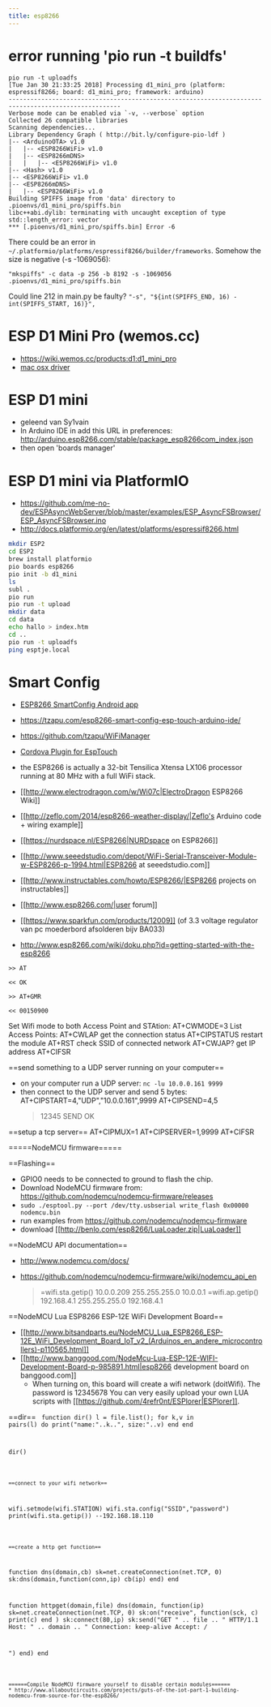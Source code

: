 ```yaml
---
title: esp8266
---
```


# error running 'pio run -t buildfs'
```
pio run -t uploadfs
[Tue Jan 30 21:33:25 2018] Processing d1_mini_pro (platform: espressif8266; board: d1_mini_pro; framework: arduino)
-----------------------------------------------------------------------------------------------------
Verbose mode can be enabled via `-v, --verbose` option
Collected 26 compatible libraries
Scanning dependencies...
Library Dependency Graph ( http://bit.ly/configure-pio-ldf )
|-- <ArduinoOTA> v1.0
|   |-- <ESP8266WiFi> v1.0
|   |-- <ESP8266mDNS>
|   |   |-- <ESP8266WiFi> v1.0
|-- <Hash> v1.0
|-- <ESP8266WiFi> v1.0
|-- <ESP8266mDNS>
|   |-- <ESP8266WiFi> v1.0
Building SPIFFS image from 'data' directory to .pioenvs/d1_mini_pro/spiffs.bin
libc++abi.dylib: terminating with uncaught exception of type std::length_error: vector
*** [.pioenvs/d1_mini_pro/spiffs.bin] Error -6
```
There could be an error in `~/.platformio/platforms/espressif8266/builder/frameworks`. Somehow the size is negative (-s -1069056):
```
"mkspiffs" -c data -p 256 -b 8192 -s -1069056 .pioenvs/d1_mini_pro/spiffs.bin
```
Could line 212 in main.py be faulty? `"-s", "${int(SPIFFS_END, 16) - int(SPIFFS_START, 16)}",`

# ESP D1 Mini Pro (wemos.cc)
* <https://wiki.wemos.cc/products:d1:d1_mini_pro>
* [mac osx driver](https://www.silabs.com/documents/public/software/Mac_OSX_VCP_Driver.zip)

# ESP D1 mini
* geleend van Sy1vain
* In Arduino IDE in add this URL in preferences: http://arduino.esp8266.com/stable/package_esp8266com_index.json
* then open 'boards manager'

# ESP D1 mini via PlatformIO
* https://github.com/me-no-dev/ESPAsyncWebServer/blob/master/examples/ESP_AsyncFSBrowser/ESP_AsyncFSBrowser.ino
* http://docs.platformio.org/en/latest/platforms/espressif8266.html

```bash
mkdir ESP2
cd ESP2
brew install platformio
pio boards esp8266
pio init -b d1_mini
ls
subl .
pio run
pio run -t upload
mkdir data
cd data
echo hallo > index.htm
cd ..
pio run -t uploadfs
ping esptje.local
```


# Smart Config
* [ESP8266 SmartConfig Android app](https://play.google.com/store/apps/details?id=com.cmmakerclub.iot.esptouch)
* https://tzapu.com/esp8266-smart-config-esp-touch-arduino-ide/
* https://github.com/tzapu/WiFiManager
* [Cordova Plugin for EspTouch](https://github.com/xumingxin7398/cordovaEsptouch)


* the ESP8266 is actually a 32-bit Tensilica Xtensa LX106 processor running at 80 MHz with a full WiFi stack.
* [[http://www.electrodragon.com/w/Wi07c|ElectroDragon ESP8266 Wiki]]
* [[http://zeflo.com/2014/esp8266-weather-display/|Zeflo's Arduino code + wiring example]]
* [[https://nurdspace.nl/ESP8266|NURDspace on ESP8266]]
* [[http://www.seeedstudio.com/depot/WiFi-Serial-Transceiver-Module-w-ESP8266-p-1994.html|ESP8266 at seeedstudio.com]]
* [[http://www.instructables.com/howto/ESP8266/|ESP8266 projects on instructables]]
* [[http://www.esp8266.com/|user forum]]
* [[https://www.sparkfun.com/products/12009]] (of 3.3 voltage regulator van pc moederbord afsolderen bijv BA033)
* http://www.esp8266.com/wiki/doku.php?id=getting-started-with-the-esp8266

```
>> AT

<< OK
```

```
>> AT+GMR

<< 00150900
```

Set Wifi mode to both Access Point and STAtion:
  AT+CWMODE=3
List Access Points:
  AT+CWLAP
get the connection status
  AT+CIPSTATUS
restart the module
  AT+RST
check SSID of connected network
  AT+CWJAP?
get IP address
  AT+CIFSR

==send something to a UDP server running on your computer==
- on your computer run a UDP server: `nc -lu 10.0.0.161 9999`
- then connect to the UDP server and send 5 bytes:
  AT+CIPSTART=4,"UDP","10.0.0.161",9999
  AT+CIPSEND=4,5
  > 12345
  SEND OK

==setup a tcp server==
  AT+CIPMUX=1
  AT+CIPSERVER=1,9999
  AT+CIFSR
  
=====NodeMCU firmware=====

==Flashing==
* GPIO0 needs to be connected to ground to flash the chip.
* Download NodeMCU firmware from: https://github.com/nodemcu/nodemcu-firmware/releases
* `sudo ./esptool.py --port /dev/tty.usbserial write_flash 0x00000 nodemcu.bin`
* run examples from https://github.com/nodemcu/nodemcu-firmware
* download [[http://benlo.com/esp8266/LuaLoader.zip|LuaLoader]]

==NodeMCU API documentation==
* http://www.nodemcu.com/docs/
* https://github.com/nodemcu/nodemcu-firmware/wiki/nodemcu_api_en

  > =wifi.sta.getip()
  10.0.0.209	255.255.255.0	10.0.0.1
  > =wifi.ap.getip()
  192.168.4.1	255.255.255.0	192.168.4.1

==NodeMCU Lua ESP8266 ESP-12E WiFi Development Board==
* [[http://www.bitsandparts.eu/NodeMCU_Lua_ESP8266_ESP-12E_WiFi_Development_Board_IoT_v2_(Arduinos_en_andere_microcontrollers)-p110565.html]]
* [[http://www.banggood.com/NodeMcu-Lua-ESP-12E-WIFI-Development-Board-p-985891.html|esp8266 development board on banggood.com]]
  * When turning on, this board will create a wifi network (doitWifi). The password is 12345678 You can very easily upload your own LUA scripts with [[https://github.com/4refr0nt/ESPlorer|ESPlorer]].

==dir==
<code lua>
function dir()
  l = file.list();
  for k,v in pairs(l) do
    print("name:"..k..", size:"..v)
  end
end

dir()
```

==connect to your wifi network==
```
wifi.setmode(wifi.STATION)
wifi.sta.config("SSID","password")
print(wifi.sta.getip())
--192.168.18.110
```

==create a http get function==
```
function dns(domain,cb)
  sk=net.createConnection(net.TCP, 0) 
  sk:dns(domain,function(conn,ip) cb(ip) end) 
end

function httpget(domain,file)
  dns(domain, function(ip) 
    sk=net.createConnection(net.TCP, 0)
    sk:on("receive", function(sck, c) print(c) end )
    sk:connect(80,ip)
    sk:send("GET " .. file .. " HTTP/1.1
Host: " .. domain .. "
Connection: keep-alive
Accept: */*

")
  end)
end
```

======Compile NodeMCU firmware yourself to disable certain modules======
* http://www.allaboutcircuits.com/projects/guts-of-the-iot-part-1-building-nodemcu-from-source-for-the-esp8266/
